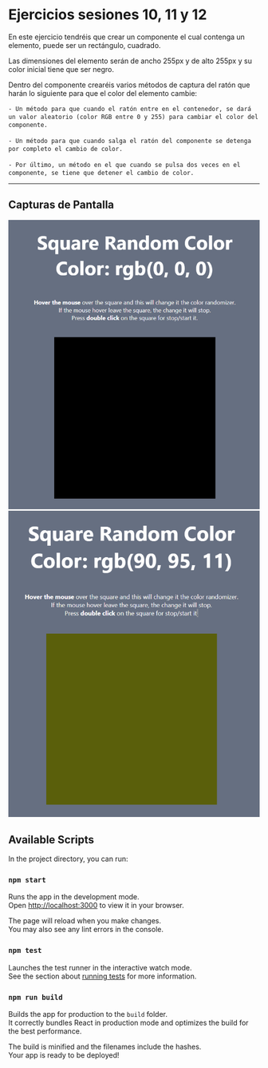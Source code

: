 # Ejercicios sesiones 10, 11 y 12

En este ejercicio tendréis que crear un componente el cual contenga un elemento, puede ser un rectángulo, cuadrado.

Las dimensiones del elemento serán de ancho 255px y de alto 255px y su color inicial tiene que ser negro.

Dentro del componente crearéis varios métodos de captura del ratón que harán lo siguiente para que el color del elemento cambie:

    - Un método para que cuando el ratón entre en el contenedor, se dará un valor aleatorio (color RGB entre 0 y 255) para cambiar el color del componente.

    - Un método para que cuando salga el ratón del componente se detenga por completo el cambio de color.

    - Por último, un método en el que cuando se pulsa dos veces en el componente, se tiene que detener el cambio de color.
___

## Capturas de Pantalla
![1](/public/screenshoot1.png)
![2](/public/screenshoot2.png)
## Available Scripts

In the project directory, you can run:

### `npm start`

Runs the app in the development mode.\
Open [http://localhost:3000](http://localhost:3000) to view it in your browser.

The page will reload when you make changes.\
You may also see any lint errors in the console.

### `npm test`

Launches the test runner in the interactive watch mode.\
See the section about [running tests](https://facebook.github.io/create-react-app/docs/running-tests) for more information.

### `npm run build`

Builds the app for production to the `build` folder.\
It correctly bundles React in production mode and optimizes the build for the best performance.

The build is minified and the filenames include the hashes.\
Your app is ready to be deployed!